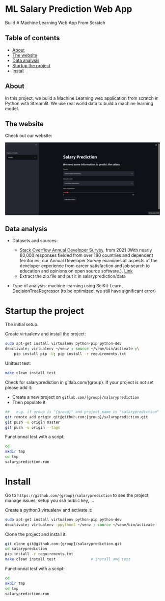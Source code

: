 # ML Salary Prediction Web App
Build A Machine Learning Web App From Scratch

## Table of contents
* [About](#about)
* [The website](#the-website)
* [Data analysis](#data-analysis)
* [Startup the project](#startup-the-project)
* [Install](#install)

## About
In this project, we build a Machine Learning web application from scratch in Python with Streamlit. We use real world data to build a machine learning model.

## The website
Check out our website:
<p align="center"><img src="https://github.com/nekoemperor/salaryprediction-ml-app/blob/master/salaryprediction/images/salaryprediction.gif" width="768"  />

## Data analysis
* Datasets and sources:
  - [Stack Overflow Annual Developer Survey](https://insights.stackoverflow.com/survey), from 2021 (With nearly 80,000 responses fielded from over 180 countries and dependent territories, our Annual Developer Survey examines all aspects of the developer experience from career satisfaction and job search to education and opinions on open source software.). [Link](https://info.stackoverflowsolutions.com/rs/719-EMH-566/images/stack-overflow-developer-survey-2021.zip)
  - Extract the zip.file and put it in salaryprediction/data

* Type of analysis: machine learning using SciKit-Learn, DecisionTreeRegressor (to be optimized, we still have significant error)

# Startup the project

The initial setup.

Create virtualenv and install the project:
```bash
sudo apt-get install virtualenv python-pip python-dev
deactivate; virtualenv ~/venv ; source ~/venv/bin/activate ;\
    pip install pip -U; pip install -r requirements.txt
```

Unittest test:
```bash
make clean install test
```

Check for salaryprediction in gitlab.com/{group}.
If your project is not set please add it:

- Create a new project on `gitlab.com/{group}/salaryprediction`
- Then populate it:

```bash
##   e.g. if group is "{group}" and project_name is "salaryprediction"
git remote add origin git@github.com:{group}/salaryprediction.git
git push -u origin master
git push -u origin --tags
```

Functionnal test with a script:

```bash
cd
mkdir tmp
cd tmp
salaryprediction-run
```

# Install

Go to `https://github.com/{group}/salaryprediction` to see the project, manage issues,
setup you ssh public key, ...

Create a python3 virtualenv and activate it:

```bash
sudo apt-get install virtualenv python-pip python-dev
deactivate; virtualenv -ppython3 ~/venv ; source ~/venv/bin/activate
```

Clone the project and install it:

```bash
git clone git@github.com:{group}/salaryprediction.git
cd salaryprediction
pip install -r requirements.txt
make clean install test                # install and test
```
Functionnal test with a script:

```bash
cd
mkdir tmp
cd tmp
salaryprediction-run
```
